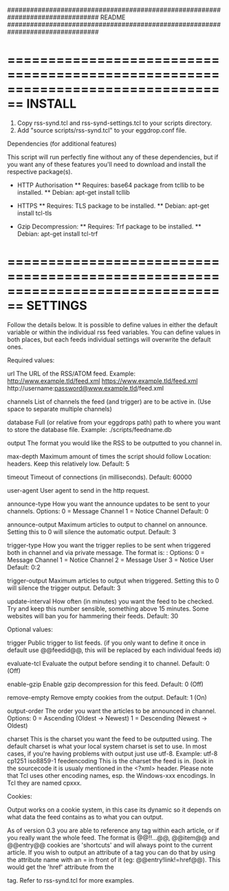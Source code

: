 ################################################################################
  README
################################################################################

================================================================================
INSTALL
================================================================================

  1. Copy rss-synd.tcl and rss-synd-settings.tcl to your scripts directory.
  2. Add "source scripts/rss-synd.tcl" to your eggdrop.conf file.

Dependencies (for additional features)

 This script will run perfectly fine without any of these dependencies, but
  if you want any of these features you'll need to download and install the
  respective package(s).

* HTTP Authorisation
** Requires: base64 package from tcllib to be installed.
** Debian: apt-get install tcllib

* HTTPS
** Requires: TLS package to be installed.
** Debian: apt-get install tcl-tls

* Gzip Decompression:
** Requires: Trf package to be installed.
** Debian: apt-get install tcl-trf

================================================================================
SETTINGS
================================================================================

 Follow the details below. It is possible to define values in either the
  default variable or within the individual rss feed variables. You can define
  values in both places, but each feeds individual settings will overwrite the
  default ones.

Required values:

url             The URL of the RSS/ATOM feed.
                 Example: http://www.example.tld/feed.xml
                          https://www.example.tld/feed.xml
                          http://username:password@www.example.tld/feed.xml

channels        List of channels the feed (and trigger) are to be active in.
                  (Use space to separate multiple channels)

database        Full (or relative from your eggdrops path) path to where you
                  want to store the database file.
                 Example: ./scripts/feedname.db

output           The format you would like the RSS to be outputted to you
                  channel in.

max-depth        Maximum amount of times the script should follow Location:
                  headers. Keep this relatively low.
                 Default: 5

timeout          Timeout of connections (in milliseconds).
                 Default: 60000

user-agent       User agent to send in the http request.

announce-type    How you want the announce updates to be sent to your
                  channels.
                  Options:
                   0 = Message Channel
                   1 = Notice Channel
                 Default: 0

announce-output  Maximum articles to output to channel on announce. Setting this
                  to 0 will silence the automatic output.
                 Default: 3

trigger-type     How you want the trigger replies to be sent when triggered
                  both in channel and via private message.
                  The format is: <channel>:<privmsg>
                  Options:
                   0 = Message Channel
                   1 = Notice Channel
                   2 = Message User
                   3 = Notice User
                 Default: 0:2

trigger-output   Maximum articles to output when triggered. Setting this to 0 will
                  silence the trigger output.
                 Default: 3

update-interval  How often (in minutes) you want the feed to be checked. Try
                  and keep this number sensible, something above 15 minutes.
                  Some websites will ban you for hammering their feeds.
                 Default: 30

Optional values:

trigger          Public trigger to list feeds. (if you only want to define it
                  once in default use @@feedid@@, this will be replaced by
                  each individual feeds id)

evaluate-tcl     Evaluate the output before sending it to channel.
                 Default: 0 (Off)

enable-gzip      Enable gzip decompression for this feed.
                 Default: 0 (Off)

remove-empty     Remove empty cookies from the output.
                 Default: 1 (On)

output-order     The order you want the articles to be announced in channel.
                 Options:
                  0 = Ascending (Oldest -> Newest)
                  1 = Descending (Newest -> Oldest)

charset          This is the charset you want the feed to be outputted using.
                  The default charset is what your local system charset is set
                  to use. In most cases, if you're having problems with output
                  just use utf-8.
                 Example: utf-8
                          cp1251
                          iso8859-1
feedencoding 	This is the charset the feed is in. (look in the sourcecode 
                it is usualy mentioned in the <?xml> header. Please note that
				Tcl uses other encoding names, esp. the Windows-xxx encodings.
				In Tcl they are named cpxxx.

Cookies:

  Output works on a cookie system, in this case its dynamic so it depends on
   what data the feed contains as to what you can output.

  As of version 0.3 you are able to reference any tag within each article, or
   if you really want the whole feed. The format is @@<tag>!<subtag>!...@@,
   @@item@@ and @@entry@@ cookies are 'shortcuts' and will always point to the
   current article. If you wish to output an attribute of a tag you can do that
   by using the attribute name with an = in front of it
   (eg: @@entry!link!=href@@). This would get the 'href' attribute from the
   <link> tag. Refer to rss-synd.tcl for more examples.
